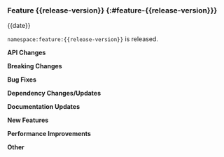 ### Feature {{release-version}} {:#feature-{{release-version}}}

{{date}}

`namespace:feature:{{release-version}}` is released.

**API Changes**

**Breaking Changes**

**Bug Fixes**

**Dependency Changes/Updates**

**Documentation Updates**

**New Features**

**Performance Improvements**

**Other**
